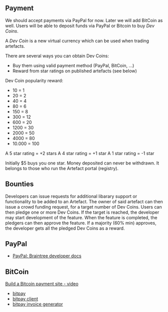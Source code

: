 ## Payment 

We should accept payments via PayPal for now. Later we will add BitCoin as well.
Users will be able to deposit funds via PayPal or Bitcoin to buy *Dev Coins*.

A _Dev Coin_ is a new virtual currency which can be used when trading artefacts.

There are several ways you can obtain Dev Coins:
- Buy them using valid payment method (PayPal, BitCoin, ...)
- Reward from star ratings on published artefacts (see below)

Dev Coin popularity reward:
- 10 = 1
- 20 = 2
- 40 = 4
- 80 = 6
- 150 = 8
- 300 = 12
- 600 = 20
- 1200 = 30
- 2000 = 50
- 4000 = 80
- 10.000 = 100

A 5 star rating = +2 stars
A 4 star rating = +1 star
A 1 star rating = -1 star

Initially $5 buys you one star. Money deposited can never be withdrawn. It belongs to those who run the 
Artefact portal (registry).

## Bounties

Developers can issue requests for additional libarary support or functionality to be added to an Artefact.
The owner of said artefact can then issue a crowd funding request, for a target number of Dev Coins.
Users can then pledge one or more Dev Coins. If the target is reached, the developer may start development of the feature.
When the feature is completed, the pledgers can then approve the feature. If a majority (60% min) approves, the
developer gets all the pledged Dev Coins as a reward. 

## PayPal

- [PayPal: Braintree developer docs](https://developers.braintreepayments.com/)

## BitCoin

[Build a Bitcoin payment site - video](https://www.youtube.com/watch?v=5ROp9Ac3UqE)

- [bitpay](https://github.com/stevenzeiler/bitpay-node)
- [bitpay client](https://github.com/bitpay/node-bitpay-client)
- [bitpay invoice generator](https://libraries.io/npm/bitpay-invoice-generator)




